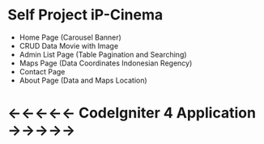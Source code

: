 # Self Project iP-Cinema
- Home Page (Carousel Banner)
- CRUD Data Movie with Image
- Admin List Page (Table Pagination and Searching)
- Maps Page (Data Coordinates Indonesian Regency)
- Contact Page
- About Page (Data and Maps Location)


# <-<-<-<-<- CodeIgniter 4 Application ->->->->->
